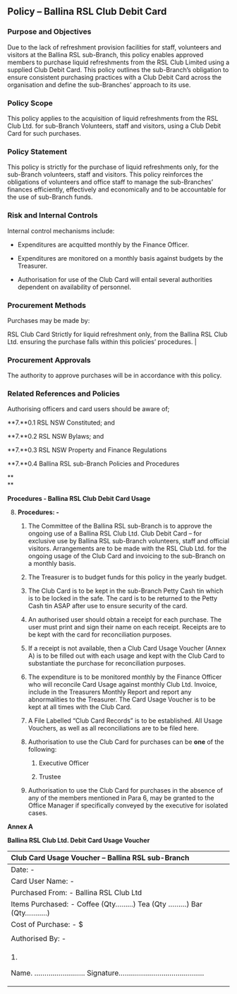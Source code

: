 ## Policy – Ballina RSL Club Debit Card

###  Purpose and Objectives

Due to the lack of refreshment provision facilities for staff,
volunteers and visitors at the Ballina RSL sub-Branch, this policy
enables approved members to purchase <!-- need to define "liquid refreshments" or just say "soft drinks." As is, it seems to imply alocholic beverages can be purchased too --> liquid refreshments from the RSL Club Limited using a supplied Club Debit Card.
This policy outlines the sub-Branch’s obligation to ensure consistent
purchasing practices with a Club Debit Card across the organisation and
define the sub-Branches’ approach to its use.

### Policy Scope

This policy applies to the acquisition of liquid refreshments from the
RSL Club Ltd. for sub-Branch Volunteers, staff and visitors, using a
Club Debit Card for such purchases.

### Policy Statement

This policy is strictly for the purchase of liquid refreshments only,
for the sub-Branch volunteers, staff and visitors. This policy
reinforces the obligations of volunteers and office staff to manage the
sub-Branches’ finances efficiently, effectively and economically and to
be accountable for the use of sub-Branch funds.

### Risk and Internal Controls

Internal control mechanisms include:

- Expenditures are acquitted monthly by the <!-- Is this the Treasurer? -->Finance Officer.

- Expenditures are monitored on a monthly basis against budgets by the
    Treasurer.

- Authorisation for use of the Club Card will entail several
    authorities dependent on availability of personnel.

### Procurement Methods

<!-- This is not really a "procurement method" but instead, how to use the card -->
Purchases may be made by:

RSL Club Card Strictly for liquid refreshment only, from the Ballina RSL Club Ltd. ensuring the purchase falls within this policies’ procedures. |

### Procurement Approvals

The authority to approve purchases will be in accordance with this
policy.

### Related References and Policies

Authorising officers and card users should be aware of;

**7.**0.1 RSL NSW Constituted; and

**7.**0.2 RSL NSW Bylaws; and

**7.**0.3 RSL NSW Property and Finance Regulations

**7.**0.4 Ballina RSL sub-Branch Policies and Procedures

**  
**

**Procedures - Ballina RSL Club Debit Card Usage**

8.  **Procedures: -**

    1.  The Committee of the Ballina RSL sub-Branch is to approve the
        ongoing use of a Ballina RSL Club Ltd. Club Debit Card – for
        exclusive use by Ballina RSL sub-Branch volunteers, staff and
        official visitors. Arrangements are to be made with the RSL Club
        Ltd. for the ongoing usage of the Club Card and invoicing to the
        sub-Branch on a monthly basis.

    2.  The Treasurer is to budget funds for this policy in the yearly
        budget.

    3.  The Club Card is to be kept in the sub-Branch Petty Cash tin
        which is to be locked in the safe. The card is to be returned to
        the Petty Cash tin ASAP after use to ensure security of the
        card.

    4.  An authorised user should obtain a receipt for each purchase.
        The user must print and sign their name on each receipt.
        Receipts are to be kept with the card for reconciliation
        purposes.

    5.  If a receipt is not available, then a Club Card Usage Voucher
        (Annex A) is to be filled out with each usage and kept with the
        Club Card to substantiate the purchase for reconciliation
        purposes.

    6.  The expenditure is to be monitored monthly by the Finance
        Officer who will reconcile Card Usage against monthly Club Ltd.
        Invoice, include in the Treasurers Monthly Report and report any
        abnormalities to the Treasurer. The Card Usage Voucher is to be
        kept at all times with the Club Card.

    7.  A File Labelled “Club Card Records” is to be established. All
        Usage Vouchers, as well as all reconciliations are to be filed
        here.

    8.  Authorisation to use the Club Card for purchases can be **one**
        of the following:

        1.  Executive Officer

        2.  Trustee

    9.  Authorisation to use the Club Card for purchases in the absence
        of any of the members mentioned in Para 6, may be granted to the
        Office Manager if specifically conveyed by the executive for
        isolated cases.

**Annex A**

**Ballina RSL Club Ltd. Debit Card Usage Voucher**

<table>
<colgroup>
<col style="width: 100%" />
</colgroup>
<thead>
<tr>
<th style="text-align: left;"><strong>Club Card Usage Voucher – Ballina
RSL sub-Branch</strong></th>
</tr>
</thead>
<tbody>
<tr>
<td style="text-align: left;">Date: -</td>
</tr>
<tr>
<td style="text-align: left;">Card User Name: -</td>
</tr>
<tr>
<td style="text-align: left;">Purchased From: - Ballina RSL Club
Ltd</td>
</tr>
<tr>
<td style="text-align: left;">Items Purchased: - Coffee (Qty……...) Tea
(Qty ………) Bar (Qty………..)</td>
</tr>
<tr>
<td style="text-align: left;">Cost of Purchase: - $</td>
</tr>
<tr>
<td style="text-align: left;"></td>
</tr>
<tr>
<td style="text-align: left;">Authorised By: -</td>
</tr>
<tr>
<td style="text-align: left;"><p>1.</p>
<p>Name. ……………………. Signature……………………………………</p></td>
</tr>
</tbody>
</table>
